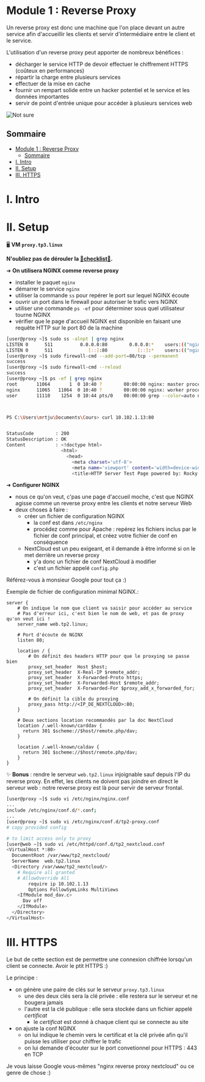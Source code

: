 # Module 1 : Reverse Proxy

Un reverse proxy est donc une machine que l'on place devant un autre service afin d'accueillir les clients et servir d'intermédiaire entre le client et le service.

L'utilisation d'un reverse proxy peut apporter de nombreux bénéfices :

- décharger le service HTTP de devoir effectuer le chiffrement HTTPS (coûteux en performances)
- répartir la charge entre plusieurs services
- effectuer de la mise en cache
- fournir un rempart solide entre un hacker potentiel et le service et les données importantes
- servir de point d'entrée unique pour accéder à plusieurs services web

![Not sure](../pics/reverse_proxy.png)

## Sommaire

- [Module 1 : Reverse Proxy](#module-1--reverse-proxy)
  - [Sommaire](#sommaire)
- [I. Intro](#i-intro)
- [II. Setup](#ii-setup)
- [III. HTTPS](#iii-https)

# I. Intro

# II. Setup

🖥️ **VM `proxy.tp3.linux`**

**N'oubliez pas de dérouler la [📝**checklist**📝](#checklist).**

➜ **On utilisera NGINX comme reverse proxy**

- installer le paquet `nginx`
- démarrer le service `nginx`
- utiliser la commande `ss` pour repérer le port sur lequel NGINX écoute
- ouvrir un port dans le firewall pour autoriser le trafic vers NGINX
- utiliser une commande `ps -ef` pour déterminer sous quel utilisateur tourne NGINX
- vérifier que le page d'accueil NGINX est disponible en faisant une requête HTTP sur le port 80 de la machine

```bash
[user@proxy ~]$ sudo ss -alnpt | grep nginx
LISTEN 0      511          0.0.0.0:80        0.0.0.0:*    users:(("nginx",pid=11065,fd=6),("nginx",pid=11064,fd=6))
LISTEN 0      511             [::]:80           [::]:*    users:(("nginx",pid=11065,fd=7),("nginx",pid=11064,fd=7))
[user@proxy ~]$ sudo firewall-cmd --add-port=80/tcp --permanent
success
[user@proxy ~]$ sudo firewall-cmd --reload
success
[user@proxy ~]$ ps -ef | grep nginx
root       11064       1  0 10:40 ?        00:00:00 nginx: master process /usr/sbin/nginx
nginx      11065   11064  0 10:40 ?        00:00:00 nginx: worker process
user       11110    1254  0 10:44 pts/0    00:00:00 grep --color=auto nginx



PS C:\Users\mrtju\Documents\Cours> curl 10.102.1.13:80


StatusCode        : 200
StatusDescription : OK
Content           : <!doctype html>
                    <html>
                      <head>
                        <meta charset='utf-8'>
                        <meta name='viewport' content='width=device-width, initial-scale=1'>
                        <title>HTTP Server Test Page powered by: Rocky Linux</title>
```

➜ **Configurer NGINX**

- nous ce qu'on veut, c'pas une page d'accueil moche, c'est que NGINX agisse comme un reverse proxy entre les clients et notre serveur Web
- deux choses à faire :
  - créer un fichier de configuration NGINX
    - la conf est dans `/etc/nginx`
    - procédez comme pour Apache : repérez les fichiers inclus par le fichier de conf principal, et créez votre fichier de conf en conséquence
  - NextCloud est un peu exigeant, et il demande à être informé si on le met derrière un reverse proxy
    - y'a donc un fichier de conf NextCloud à modifier
    - c'est un fichier appelé `config.php`

Référez-vous à monsieur Google pour tout ça :)

Exemple de fichier de configuration minimal NGINX.:

```nginx
server {
    # On indique le nom que client va saisir pour accéder au service
    # Pas d'erreur ici, c'est bien le nom de web, et pas de proxy qu'on veut ici !
    server_name web.tp2.linux;

    # Port d'écoute de NGINX
    listen 80;

    location / {
        # On définit des headers HTTP pour que le proxying se passe bien
        proxy_set_header  Host $host;
        proxy_set_header  X-Real-IP $remote_addr;
        proxy_set_header  X-Forwarded-Proto https;
        proxy_set_header  X-Forwarded-Host $remote_addr;
        proxy_set_header  X-Forwarded-For $proxy_add_x_forwarded_for;

        # On définit la cible du proxying 
        proxy_pass http://<IP_DE_NEXTCLOUD>:80;
    }

    # Deux sections location recommandés par la doc NextCloud
    location /.well-known/carddav {
      return 301 $scheme://$host/remote.php/dav;
    }

    location /.well-known/caldav {
      return 301 $scheme://$host/remote.php/dav;
    }
}
```

✨ **Bonus** : rendre le serveur `web.tp2.linux` injoignable sauf depuis l'IP du reverse proxy. En effet, les clients ne doivent pas joindre en direct le serveur web : notre reverse proxy est là pour servir de serveur frontal.

```bash
[user@proxy ~]$ sudo vi /etc/nginx/nginx.conf
...
include /etc/nginx/conf.d/*.conf;
...
[user@proxy ~]$ sudo vi /etc/nginx/conf.d/tp2-proxy.conf
# copy provided config
```

```bash
# to limit access only to proxy
[user@web ~]$ sudo vi /etc/httpd/conf.d/tp2_nextcloud.conf
<VirtualHost *:80>
  DocumentRoot /var/www/tp2_nextcloud/
  ServerName  web.tp2.linux
  <Directory /var/www/tp2_nextcloud/>
    # Require all granted
    # AllowOverride All
        require ip 10.102.1.13
        Options FollowSymLinks MultiViews
    <IfModule mod_dav.c>
      Dav off
    </IfModule>
  </Directory>
</VirtualHost>
```

# III. HTTPS

Le but de cette section est de permettre une connexion chiffrée lorsqu'un client se connecte. Avoir le ptit HTTPS :)

Le principe :

- on génère une paire de clés sur le serveur `proxy.tp3.linux`
  - une des deux clés sera la clé privée : elle restera sur le serveur et ne bougera jamais
  - l'autre est la clé publique : elle sera stockée dans un fichier appelé *certificat*
    - le *certificat* est donné à chaque client qui se connecte au site
- on ajuste la conf NGINX
  - on lui indique le chemin vers le certificat et la clé privée afin qu'il puisse les utiliser pour chiffrer le trafic
  - on lui demande d'écouter sur le port convetionnel pour HTTPS : 443 en TCP

Je vous laisse Google vous-mêmes "nginx reverse proxy nextcloud" ou ce genre de chose :)
